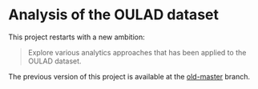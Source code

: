 # Analysis of the OULAD dataset

This project restarts with a new ambition:

> Explore various analytics approaches that has been applied to the OULAD
> dataset.

The previous version of this project is available at the
[old-master](https://github.com/SergioSim/OULAD/tree/old-master)
branch.

